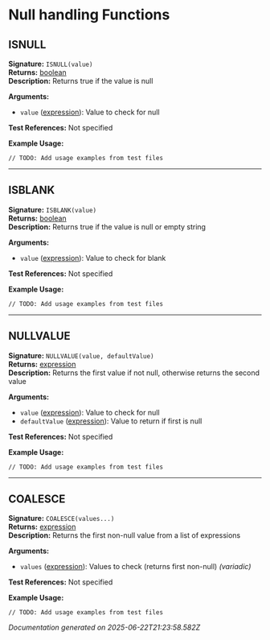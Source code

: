 # Null handling Functions


## ISNULL

**Signature:** `ISNULL(value)`  
**Returns:** [boolean](../types.md#boolean)  
**Description:** Returns true if the value is null

**Arguments:**
- `value` ([expression](../types.md#expression)): Value to check for null

**Test References:** Not specified

**Example Usage:**
```
// TODO: Add usage examples from test files
```

---

## ISBLANK

**Signature:** `ISBLANK(value)`  
**Returns:** [boolean](../types.md#boolean)  
**Description:** Returns true if the value is null or empty string

**Arguments:**
- `value` ([expression](../types.md#expression)): Value to check for blank

**Test References:** Not specified

**Example Usage:**
```
// TODO: Add usage examples from test files
```

---

## NULLVALUE

**Signature:** `NULLVALUE(value, defaultValue)`  
**Returns:** [expression](../types.md#expression)  
**Description:** Returns the first value if not null, otherwise returns the second value

**Arguments:**
- `value` ([expression](../types.md#expression)): Value to check for null
- `defaultValue` ([expression](../types.md#expression)): Value to return if first is null

**Test References:** Not specified

**Example Usage:**
```
// TODO: Add usage examples from test files
```

---

## COALESCE

**Signature:** `COALESCE(values...)`  
**Returns:** [expression](../types.md#expression)  
**Description:** Returns the first non-null value from a list of expressions

**Arguments:**
- `values` ([expression](../types.md#expression)): Values to check (returns first non-null) *(variadic)*

**Test References:** Not specified

**Example Usage:**
```
// TODO: Add usage examples from test files
```


*Documentation generated on 2025-06-22T21:23:58.582Z*

